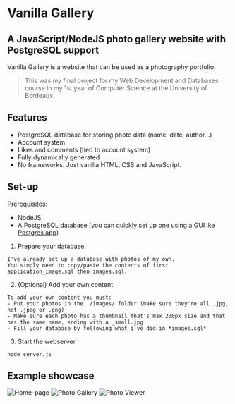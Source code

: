 # Vanilla Gallery
## A JavaScript/NodeJS photo gallery website with PostgreSQL support
Vanilla Gallery is a website that can be used as a photography portfolio.
> This was my final project for my Web Development and Databases course in my 1st year of Computer Science at the University of Bordeaux.

## Features
- PostgreSQL database for storing photo data (name, date, author...)
- Account system
- Likes and comments (tied to account system)
- Fully dynamically generated
- No frameworks. Just vanilla HTML, CSS and JavaScript.

## Set-up
Prerequisites: 
- NodeJS,
- A PostgreSQL database (you can quickly set up one using a GUI lke [Postgres.app](https://postgresapp.com/))

1. Prepare your database.
```
I've already set up a database with photos of my own.
You simply need to copy/paste the contents of first application_image.sql then images.sql.
```
2. (Optional) Add your own content.
```
To add your own content you must:
- Put your photos in the ./images/ folder (make sure they're all .jpg, not .jpeg or .png)
- Make sure each photo has a thumbnail that's max 200px size and that has the same name, ending with a _small.jpg
- Fill your database by following what i've did in *images.sql*
```
3. Start the webserver
```
node server.js
```

## Example showcase
![Home-page](https://media.discordapp.net/attachments/943552392509653092/1234904707470852096/Capture-2024-04-30-181009.png?ex=66326e21&is=66311ca1&hm=a63b04161b1a66b917095392d9c22f1404ff9937b3586e75b57f236687ab796e&=&format=webp&quality=lossless&width=2160&height=1264)
![Photo Gallery](https://media.discordapp.net/attachments/943552392509653092/1234904840207863900/Capture_decran_2024-04-30_a_18.17.52.png?ex=66326e41&is=66311cc1&hm=20d305f0d8d7d3ee9a16a5b720cd6a75bb1d1badb75e3e06563c298c6e86e872&=&format=webp&quality=lossless&width=825&height=457)
![Photo Viewer](https://media.discordapp.net/attachments/943552392509653092/1234904864102809742/Capture_decran_2024-04-30_a_18.18.08.png?ex=66326e47&is=66311cc7&hm=027cc4f5cfab8137ba3c0876801da81a8f199d796f52ab0c7cc50126291fb90a&=&format=webp&quality=lossless&width=2163&height=1207)
